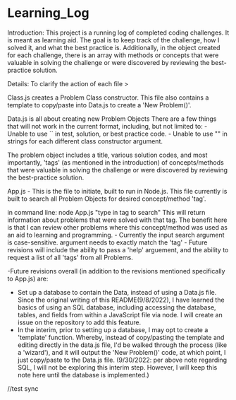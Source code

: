 # Learning_Log
Introduction:
This project is a running log of completed coding challenges. It is meant as learning aid.
The goal is to keep track of the challenge, how I solved it, and what the best practice is. 
Additionally, in the object created for each challenge, there is an array with methods or concepts that were valuable in solving the 
challenge or were discovered by reviewing the best-practice solution.


Details:
To clarify the action of each file >

Class.js creates a Problem Class constructor. This file also contains a template to copy/paste into Data.js to create a 'New Problem()'.

Data.js is all about creating new Problem Objects 
  There are a few things that will not work in the current format, including, but not limited to:
    - Unable to use `` in test, solution, or best practice code.
    - Unable to use "" in strings for each different class constructor argument.
    
  The problem object includes a title, various solution codes, and most importantly, 'tags' (as mentioned in the introduction) of concepts/methods that were valuable in solving the challenge or were discovered by reviewing the best-practice solution.
      
App.js - This is the file to initiate, built to run in Node.js. This file currently is built to search all Problem Objects for desired concept/method 'tag'.

  in command line: node App.js "type in tag to search"
  This will return information about problems that were solved with that tag. 
  The benefit here is that I can review other problems where this concept/method was used as an aid to learning and programming.
    - Currently the input search argument is case-sensitive. argument needs to exactly match the 'tag'
    - Future revisions will include the ability to pass a 'help' arguement, and the ability to request a list of all 'tags' from all Problems.

-Future revisions overall (in addition to the revisions mentioned specifically to App.js) are:
  - Set up a database to contain the Data, instead of using a Data.js file. Since the original writing of this README(9/8/2022), I have learned the basics of using an SQL database, including accessing the database, tables, and fields from within a JavaScript file via node. I will create an issue on the repository to add this feature.
  - In the interim, prior to setting up a database, I may opt to create a 'template' function. Whereby, instead of copy/pasting the template and editing directly in the data.js file, I'd be walked through the process (like a 'wizard'), and it will output the 'New Problem()' code, at which point, I just copy/paste to the Data.js file. (9/30/2022: per above note regarding SQL, I will not be exploring this interim step. However, I will keep this note here until the database is implemented.)


//test sync
